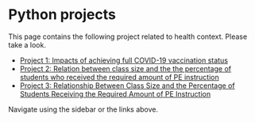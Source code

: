# **Python projects**

This page contains the following project related to health context.
Please take a look.

- [Project 1: Impacts of achieving full COVID-19 vaccination status](Project_1.ipynb)
- [Project 2: Relation between class size and the the percentage of students who received the required amount of PE instruction](Project2.ipynb)
- [Project 3: Relationship Between Class Size and the Percentage of Students Receiving the Required Amount of PE Instruction](Project3.ipynb)

Navigate using the sidebar or the links above.